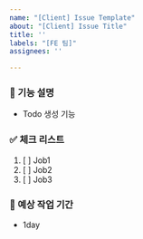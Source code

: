 ```yaml
---
name: "[Client] Issue Template"
about: "[Client] Issue Title"
title: ''
labels: "[FE 팀]"
assignees: ''

---
```


### 🚀 기능 설명
-  Todo 생성 기능

### ✅ 체크 리스트
1. [ ] Job1
2. [ ] Job2
3. [ ] Job3

### 📅 예상 작업 기간
- 1day

